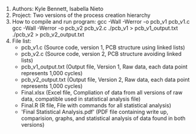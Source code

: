 1. Authors: Kyle Bennett, Isabella Nieto
2. Project: Two versions of the process creation hierarchy
4. How to compile and run program:
gcc -Wall -Werror -o pcb_v1 pcb_v1.c
gcc -Wall -Werror -o pcb_v2 pcb_v2.c
./pcb_v1 > pcb_v1_output.txt
./pcb_v2 > pcb_v2_output.txt
6. File list:
   * pcb_v1.c (Source code, version 1, PCB structure using linked lists)
   * pcb_v2.c (Source code, version 2, PCB structure avoiding linked lists)
   * pcb_v1_output.txt (Output file, Version 1, Raw data, each data point represents 1,000 cycles)
   * pcb_v2_output.txt (Output file, Version 2, Raw data, each data point represents 1,000 cycles)
   * Final.xlsx (Excel file, Compliation of data from all versions of raw data, compatible used in statistical analysis file)
   * Final.R (R file, File with commands for all statistical analysis)
   * 'Final Statistical Analysis.pdf' (PDF file containing write up, comparision, graphs, and statistical analysis of data found in both versions)
